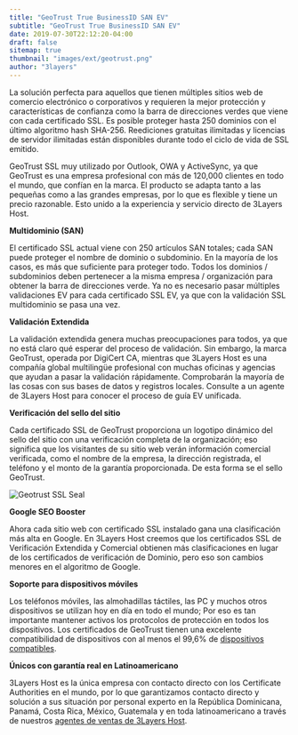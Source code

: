 ```yaml
---
title: "GeoTrust True BusinessID SAN EV"
subtitle: "GeoTrust True BusinessID SAN EV"
date: 2019-07-30T22:12:20-04:00
draft: false
sitemap: true
thumbnail: "images/ext/geotrust.png"
author: "3layers"
---
```


La solución perfecta para aquellos que tienen múltiples sitios web de comercio electrónico o corporativos y requieren la mejor protección y características de confianza como la barra de direcciones verdes que viene con cada certificado SSL. Es posible proteger hasta 250 dominios con el último algoritmo hash SHA-256. Reediciones gratuitas ilimitadas y licencias de servidor ilimitadas están disponibles durante todo el ciclo de vida de SSL emitido.

GeoTrust SSL muy utilizado por Outlook, OWA y ActiveSync, ya que GeoTrust es una empresa profesional con más de 120,000 clientes en todo el mundo, que confían en la marca. El producto se adapta tanto a las pequeñas como a las grandes empresas, por lo que es flexible y tiene un precio razonable. Esto unido a la experiencia y servicio directo de 3Layers Host.

**Multidominio (SAN)**

El certificado SSL actual viene con 250 artículos SAN totales; cada SAN puede proteger el nombre de dominio o subdominio. En la mayoría de los casos, es más que suficiente para proteger todo. Todos los dominios / subdominios deben pertenecer a la misma empresa / organización para obtener la barra de direcciones verde. Ya no es necesario pasar múltiples validaciones EV para cada certificado SSL EV, ya que con la validación SSL multidominio se pasa una vez.

**Validación Extendida**

La validación extendida genera muchas preocupaciones para todos, ya que no está claro qué esperar del proceso de validación. Sin embargo, la marca GeoTrust, operada por DigiCert CA, mientras que 3Layers Host es una compañía global multilingüe profesional con muchas oficinas y agencias que ayudan a pasar la validación rápidamente. Comprobarán la mayoría de las cosas con sus bases de datos y registros locales. Consulte a un agente de 3Layers Host para conocer el proceso de guía EV unificada.

**Verificación del sello del sitio**

Cada certificado SSL de GeoTrust proporciona un logotipo dinámico del sello del sitio con una verificación completa de la organización; eso significa que los visitantes de su sitio web verán información comercial verificada, como el nombre de la empresa, la dirección registrada, el teléfono y el monto de la garantía proporcionada. De esta forma se el sello GeoTrust.

![Geotrust SSL Seal](/images/ext/geotrust-seal.png)

**Google SEO Booster**

Ahora cada sitio web con certificado SSL instalado gana una clasificación más alta en Google. En 3Layers Host creemos que los certificados SSL de Verificación Extendida y Comercial obtienen más clasificaciones en lugar de los certificados de verificación de Dominio, pero eso son cambios menores en el algoritmo de Google.

**Soporte para dispositivos móviles**

Los teléfonos móviles, las almohadillas táctiles, las PC y muchos otros dispositivos se utilizan hoy en día en todo el mundo; Por eso es tan importante mantener activos los protocolos de protección en todos los dispositivos. Los certificados de GeoTrust tienen una excelente compatibilidad de dispositivos con al menos el 99,6% de [dispositivos compatibles](https://3layers.host/blog/compatibilidad-de-dispositivos-con-ssl/).

**Únicos con garantía real en Latinoamericano**

3Layers Host es la única empresa con contacto directo con los Certificate Authorities en el mundo, por lo que garantizamos contacto directo y solución a sus situación por personal experto en la República Dominicana, Panamá, Costa Rica, México, Guatemala y en toda latinoamericano a través de nuestros [agentes de ventas de 3Layers Host](https://3layers.host/contact/).